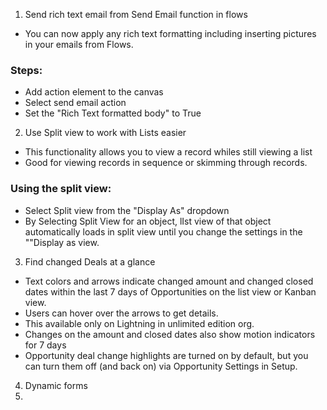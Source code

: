 1. Send rich text email from Send Email function in flows
  * You can now apply any rich text formatting including inserting pictures in your emails from Flows.
  ### Steps:
  * Add action element to the canvas
  * Select send email action
  * Set the "Rich Text formatted body" to True


2. Use Split view to work with Lists easier
  * This functionality allows you to view a record whiles still viewing a list
  * Good for viewing records in sequence or skimming through records.
  ### Using the split view:
  * Select Split view from the "Display As" dropdown
  * By Selecting Split View for an object, lIst view of that object automatically loads in split view until you change the settings in the ""Display as view.

3. Find changed Deals at a glance
  * Text colors and arrows indicate changed amount and changed closed dates within the last 7 days of Opportunities on the list view or Kanban view.
  * Users can hover over the arrows to get details.
  * This available only on Lightning in unlimited edition org.
  * Changes on the amount and closed dates also show motion indicators for 7 days
  * Opportunity deal change highlights are turned on by default, but you can turn them off (and back on) via Opportunity Settings in Setup.



4. Dynamic forms
5. 
  
